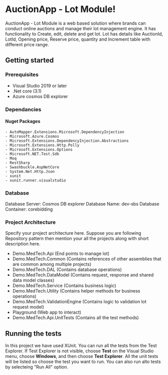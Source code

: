 # AuctionApp - Lot Module!

AuctionApp - Lot Module is a web based solution where brands can conduct online auctions and manage their lot management engine. It has functionality to Create, edit, delete and get lot. Lot has details like AuctionId, LotId, Opening price, Reserve price, quantity and Increment table with different price range.

## Getting started


### Prerequisites  

 - Visual Studio 2019 or later  
 - .Net core (3.1)
 - Azure cosmos DB explorer


### Dependancies
#### Nuget Packages
    - AutoMapper.Extensions.Microsoft.DependencyInjection
    - Microsoft.Azure.Cosmos
    - Microsoft.Extensions.DependencyInjection.Abstractions
    - Microsoft.Extensions.Http.Polly
    - Microsoft.Extensions.Options
    - Microsoft.NET.Test.Sdk
    - Moq
    - RestSharp
    - Swashbuckle.AspNetCore
    - System.Net.Http.Json
    - xunit
    - xunit.runner.visualstudio


### Database 
Database Server: Cosmos DB explorer
Database Name: dev-sbs
Database Container: corebidding

### Project Architecture
Specify your project architecture here. Suppose you are following Repository pattern then mention your all the projects along with short description here.

 - Demo.MedTech.Api (End points to manage lot)
 - Demo.MedTech.Common (Contains references of other assemblies that are common among multiple projects) 
 - Demo.MedTech.DAL (Contains database operations)
 - Demo.MedTech.DataModel (Contains request, response and shared data model classes)
 - Demo.MedTech.Service (Contains business logic)
 - Demo.MedTech.Utility (Contains helper methods for business operations)
 - Demo.MedTech.ValidationEngine (Contains logic to validation lot request model)
 - Playground (Web app to interact) 
 - Demo.MedTech.Api.UnitTests (Contains all the test methods)

## Running the tests
In this project we have used XUnit. You can run all the tests from the Test Explorer. If Test Explorer is not visible, choose  **Test**  on the Visual Studio menu, choose  **Windows**, and then choose  **Test Explorer**. All the unit tests will be listed so choose the test you want to run. You can also run alto tests by selecteing "Run All" option.

